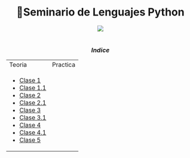 <h1 align="center"> 🐍Seminario de Lenguajes Python </h1>

<div align="center">
<img src="https://media.giphy.com/media/v4NCChJtoH076/giphy.gif"/>
 </div>
<br>




<div align = "center">

### ***Indice***

<table>
<tr>
<td> Teoria </td> <td> Practica </td>
</tr>
<tr>
<td>
 
- [Clase 1](/Documentos/Clase1.md)
- [Clase 1.1](/Documentos/Clase1_1.md)
- [Clase 2](/Documentos/Clase2.md)
- [Clase 2.1](/Documentos/Clase2_1.md)
- [Clase 3](/Documentos/Clase3.md)
- [Clase 3.1](/Documentos/Clase3_1.md)
- [Clase 4](/Documentos/Clase4.md)
- [Clase 4.1](/Documentos/Clase4_1.md)
- [Clase 5](/Documentos/Clase5.md)

</td>
<td>
 
